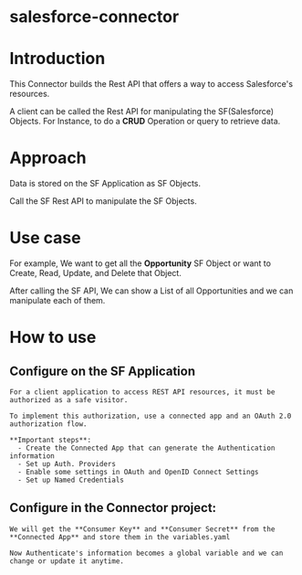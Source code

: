 # salesforce-connector
# Introduction
This Connector builds the Rest API that offers a way to access Salesforce's resources.

A client can be called the Rest API for manipulating the SF(Salesforce) Objects. For Instance, to do a **CRUD** Operation or query to retrieve data.

# Approach
Data is stored on the SF Application as SF Objects.

Call the SF Rest API  to manipulate the SF Objects.

# Use case
For example, We want to get all the **Opportunity** SF Object or want to Create, Read, Update, and Delete that Object.

After calling the SF API, We can show a List of all Opportunities and we can manipulate each of them.

# How to use

  ## Configure on the SF Application
    For a client application to access REST API resources, it must be authorized as a safe visitor.
  
    To implement this authorization, use a connected app and an OAuth 2.0 authorization flow.

    **Important steps**:
      - Create the Connected App that can generate the Authentication information
      - Set up Auth. Providers
      - Enable some settings in OAuth and OpenID Connect Settings
      - Set up Named Credentials


  ## Configure in the Connector project:
    We will get the **Consumer Key** and **Consumer Secret** from the **Connected App** and store them in the variables.yaml

    Now Authenticate's information becomes a global variable and we can change or update it anytime.

    
